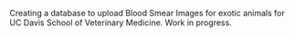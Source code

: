 Creating a database to upload Blood Smear Images for exotic animals for UC Davis School of Veterinary Medicine. Work in progress.
